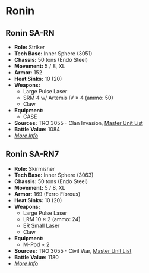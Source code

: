 # Ronin
## Ronin SA-RN
- **Role:** Striker
- **Tech Base:** Inner Sphere (3051)
- **Chassis:** 50 tons (Endo Steel)
- **Movement:** 5 / 8, XL
- **Armor:** 152
- **Heat Sinks:** 10 (20)
- **Weapons:**
  - Large Pulse Laser
  - SRM 4 w/ Artemis IV × 4 (ammo: 50)
  - Claw
- **Equipment:**
  - CASE
- **Sources:** TRO 3055 - Clan Invasion, [Master Unit List](http://masterunitlist.info/Unit/Details/2738/ronin-sa-rn)
- **Battle Value:** 1084
- [*More Info*](ronin/ronin_sa-rn.md)

## Ronin SA-RN7
- **Role:** Skirmisher
- **Tech Base:** Inner Sphere (3063)
- **Chassis:** 50 tons (Endo Steel)
- **Movement:** 5 / 8, XL
- **Armor:** 169 (Ferro Fibrous)
- **Heat Sinks:** 10 (20)
- **Weapons:**
  - Large Pulse Laser
  - LRM 10 × 2 (ammo: 24)
  - ER Small Laser
  - Claw
- **Equipment:**
  - M-Pod × 2
- **Sources:** TRO 3055 - Civil War, [Master Unit List](http://masterunitlist.info/Unit/Details/2739/ronin-sa-rn7)
- **Battle Value:** 1180
- [*More Info*](ronin/ronin_sa-rn7.md)

